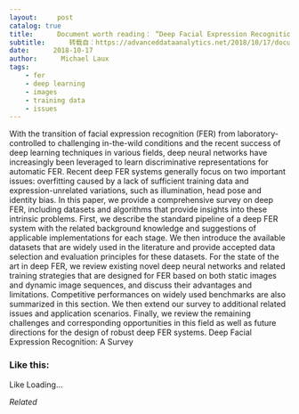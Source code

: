 ```yaml
---
layout:     post
catalog: true
title:      Document worth reading： “Deep Facial Expression Recognition： A Survey”
subtitle:      转载自：https://advanceddataanalytics.net/2018/10/17/document-worth-reading-deep-facial-expression-recognition-a-survey/
date:      2018-10-17
author:      Michael Laux
tags:
    - fer
    - deep learning
    - images
    - training data
    - issues
---
```


With the transition of facial expression recognition (FER) from laboratory-controlled to challenging in-the-wild conditions and the recent success of deep learning techniques in various fields, deep neural networks have increasingly been leveraged to learn discriminative representations for automatic FER. Recent deep FER systems generally focus on two important issues: overfitting caused by a lack of sufficient training data and expression-unrelated variations, such as illumination, head pose and identity bias. In this paper, we provide a comprehensive survey on deep FER, including datasets and algorithms that provide insights into these intrinsic problems. First, we describe the standard pipeline of a deep FER system with the related background knowledge and suggestions of applicable implementations for each stage. We then introduce the available datasets that are widely used in the literature and provide accepted data selection and evaluation principles for these datasets. For the state of the art in deep FER, we review existing novel deep neural networks and related training strategies that are designed for FER based on both static images and dynamic image sequences, and discuss their advantages and limitations. Competitive performances on widely used benchmarks are also summarized in this section. We then extend our survey to additional related issues and application scenarios. Finally, we review the remaining challenges and corresponding opportunities in this field as well as future directions for the design of robust deep FER systems. Deep Facial Expression Recognition: A Survey





### Like this:

Like Loading...


*Related*

